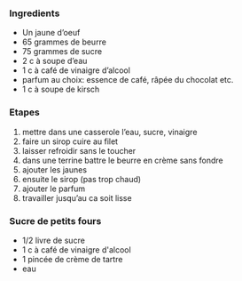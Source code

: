 ### Ingredients
* Un jaune d’oeuf
* 65 grammes de beurre
* 75 grammes de sucre
* 2 c à soupe d’eau
* 1 c à café de vinaigre d’alcool
* parfum au choix: essence de café, râpée du chocolat etc.
* 1 c à soupe de kirsch

### Etapes
1. mettre dans une casserole l’eau, sucre, vinaigre
1. faire un sirop cuire au filet
1. laisser refroidir sans le toucher
1. dans une terrine battre le beurre en crème sans fondre
1. ajouter les jaunes
1. ensuite le sirop (pas trop chaud)
1. ajouter le parfum
1. travailler jusqu’au ca soit lisse

### Sucre de petits fours
* 1/2 livre de sucre
* 1 c à café de vinaigre d'alcool
* 1 pincée de crème de tartre
* eau 